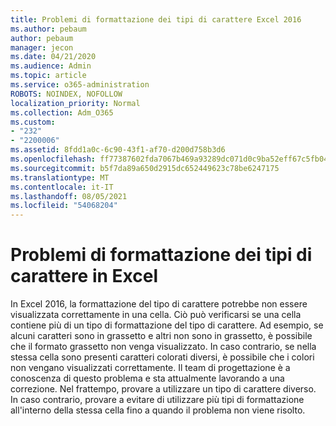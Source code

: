 ```yaml
---
title: Problemi di formattazione dei tipi di carattere Excel 2016
ms.author: pebaum
author: pebaum
manager: jecon
ms.date: 04/21/2020
ms.audience: Admin
ms.topic: article
ms.service: o365-administration
ROBOTS: NOINDEX, NOFOLLOW
localization_priority: Normal
ms.collection: Adm_O365
ms.custom:
- "232"
- "2200006"
ms.assetid: 8fdd1a0c-6c90-43f1-af70-d200d758b3d6
ms.openlocfilehash: ff77387602fda7067b469a93289dc071d0c9ba52eff67c5fb04f4426e4034eaf
ms.sourcegitcommit: b5f7da89a650d2915dc652449623c78be6247175
ms.translationtype: MT
ms.contentlocale: it-IT
ms.lasthandoff: 08/05/2021
ms.locfileid: "54068204"
---
```

# <a name="font-formatting-problems-in-excel"></a>Problemi di formattazione dei tipi di carattere in Excel

In Excel 2016, la formattazione del tipo di carattere potrebbe non essere visualizzata correttamente in una cella. Ciò può verificarsi se una cella contiene più di un tipo di formattazione del tipo di carattere. Ad esempio, se alcuni caratteri sono in grassetto e altri non sono in grassetto, è possibile che il formato grassetto non venga visualizzato. In caso contrario, se nella stessa cella sono presenti caratteri colorati diversi, è possibile che i colori non vengano visualizzati correttamente. Il team di progettazione è a conoscenza di questo problema e sta attualmente lavorando a una correzione. Nel frattempo, provare a utilizzare un tipo di carattere diverso. In caso contrario, provare a evitare di utilizzare più tipi di formattazione all'interno della stessa cella fino a quando il problema non viene risolto.
  